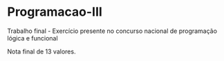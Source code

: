 # Programacao-III
Trabalho final - Exercício presente no concurso nacional de programação lógica e funcional 

Nota final de 13 valores.
